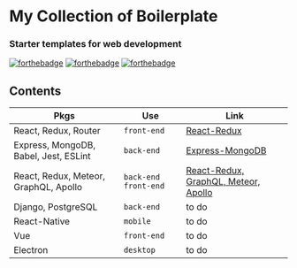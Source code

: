 # My Collection of Boilerplate

### Starter templates for web development

[![forthebadge](https://forthebadge.com/images/badges/built-with-swag.svg)](https://forthebadge.com) [![forthebadge](https://forthebadge.com/images/badges/contains-cat-gifs.svg)](https://forthebadge.com) [![forthebadge](https://forthebadge.com/images/badges/60-percent-of-the-time-works-every-time.svg)](https://forthebadge.com)

## Contents

| Pkgs                                  | Use                    | Link                                                                                              |
| ------------------------------------- | ---------------------- | ------------------------------------------------------------------------------------------------- |
| React, Redux, Router                  | `front-end`            | [React-Redux](https://github.com/lefrenk/Boilerplate/tree/master/React-Redux)                     |
| Express, MongoDB, Babel, Jest, ESLint | `back-end`             | [Express-MongoDB](https://github.com/lefrenk/Boilerplate/tree/master/Express-MongoDB)             |
| React, Redux, Meteor, GraphQL, Apollo | `back-end` `front-end` | [React-Redux, GraphQL, Meteor, Apollo](https://github.com/lefrenk/Boilerplate/tree/master/Apollo) |
| Django, PostgreSQL                    | `back-end`             | to do                                                                                             |
| React-Native                          | `mobile`               | to do                                                                                             |
| Vue                                   | `front-end`            | to do                                                                                             |
| Electron                              | `desktop`              | to do                                                                                             |
